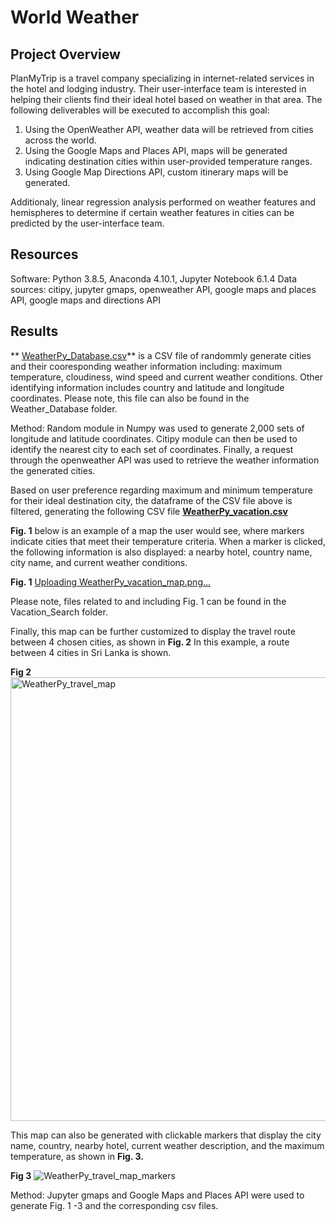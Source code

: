 # World Weather

## Project Overview
PlanMyTrip is a travel company specializing in internet-related services in the hotel and lodging industry. Their user-interface team is interested in helping their clients find their ideal hotel based on weather in that area. The following deliverables will be executed to accomplish this goal:
1. Using the OpenWeather API, weather data will be retrieved from cities across the world.
2.  Using the Google Maps and Places API, maps will be generated indicating destination cities within user-provided temperature ranges.
3. Using Google Map Directions API, custom itinerary maps will be generated.

Additionaly, linear regression analysis performed on weather features and hemispheres to determine if certain weather features in cities can be predicted by the user-interface team.

## Resources

Software: Python 3.8.5, Anaconda 4.10.1, Jupyter Notebook 6.1.4
Data sources: citipy, jupyter gmaps, openweather API, google maps and places API, google maps and directions API

## Results
** [WeatherPy_Database.csv](https://github.com/cgurbatri/World_weather_analysis/files/6572101/WeatherPy_Database.csv)**
is a CSV file of randommly generate cities and their cooresponding weather information including: maximum temperature, cloudiness, wind speed and current weather conditions. Other identifying information includes country and latitude and longitude coordinates. Please note, this file can also be found in the Weather_Database folder. 

Method: Random module in Numpy was used to generate 2,000 sets of longitude and latitude coordinates. Citipy module can then be used to identify the nearest city to each set of coordinates. Finally, a request through the openweather API was used to retrieve the weather information the generated cities. 

Based on user preference regarding maximum and minimum temperature for their ideal destination city, the dataframe of the CSV file above is filtered, generating the following CSV file **[WeatherPy_vacation.csv](https://github.com/cgurbatri/World_weather_analysis/files/6572192/WeatherPy_vacation.csv)**

**Fig. 1** below is an example of a map the user would see, where markers indicate cities that meet their temperature criteria. When a marker is clicked, the following information is also displayed: a nearby hotel, country name, city name, and current weather conditions.

**Fig. 1**
[Uploading WeatherPy_vacation_map.png…]()

Please note, files related to and including Fig. 1 can be found in the Vacation_Search folder. 

Finally, this map can be further customized to display the travel route between 4 chosen cities, as shown in **Fig. 2** In this example, a route between 4 cities in Sri Lanka is shown. 

**Fig 2**
<img width="710" alt="WeatherPy_travel_map" src="https://user-images.githubusercontent.com/45336910/120242134-2b90df00-c232-11eb-90a3-0e15c241cc2c.png">

This map can also be generated with clickable markers that display the city name, country, nearby hotel, current weather description, and the maximum temperature, as shown in **Fig. 3.**

**Fig 3**
![WeatherPy_travel_map_markers](https://user-images.githubusercontent.com/45336910/120242270-832f4a80-c232-11eb-90da-98937c6b9718.png)

Method: Jupyter gmaps and Google Maps and Places API were used to generate Fig. 1 -3 and the corresponding csv files.
